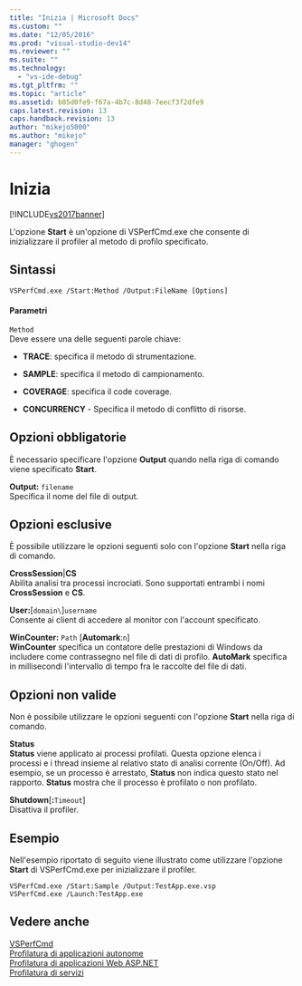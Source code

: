 ```yaml
---
title: "Inizia | Microsoft Docs"
ms.custom: ""
ms.date: "12/05/2016"
ms.prod: "visual-studio-dev14"
ms.reviewer: ""
ms.suite: ""
ms.technology: 
  - "vs-ide-debug"
ms.tgt_pltfrm: ""
ms.topic: "article"
ms.assetid: b85d0fe9-f67a-4b7c-8d48-7eecf3f2dfe9
caps.latest.revision: 13
caps.handback.revision: 13
author: "mikejo5000"
ms.author: "mikejo"
manager: "ghogen"
---
```

# Inizia
[!INCLUDE[vs2017banner](../code-quality/includes/vs2017banner.md)]

L'opzione **Start** è un'opzione di VSPerfCmd.exe che consente di inizializzare il profiler al metodo di profilo specificato.  
  
## Sintassi  
  
```  
VSPerfCmd.exe /Start:Method /Output:FileName [Options]  
```  
  
#### Parametri  
 `Method`  
 Deve essere una delle seguenti parole chiave:  
  
-   **TRACE**: specifica il metodo di strumentazione.  
  
-   **SAMPLE**: specifica il metodo di campionamento.  
  
-   **COVERAGE**: specifica il code coverage.  
  
-   **CONCURRENCY** \- Specifica il metodo di conflitto di risorse.  
  
## Opzioni obbligatorie  
 È necessario specificare l'opzione **Output** quando nella riga di comando viene specificato **Start**.  
  
 **Output:** `filename`  
 Specifica il nome del file di output.  
  
## Opzioni esclusive  
 È possibile utilizzare le opzioni seguenti solo con l'opzione **Start** nella riga di comando.  
  
 **CrossSession**&#124;**CS**  
 Abilita analisi tra processi incrociati.  Sono supportati entrambi i nomi **CrossSession** e **CS**.  
  
 **User:**\[`domain\`\]`username`  
 Consente ai client di accedere al monitor con l'account specificato.  
  
 **WinCounter:** `Path` \[**Automark**:`n`\]  
 **WinCounter** specifica un contatore delle prestazioni di Windows da includere come contrassegno nel file di dati di profilo.  **AutoMark** specifica in millisecondi l'intervallo di tempo fra le raccolte del file di dati.  
  
## Opzioni non valide  
 Non è possibile utilizzare le opzioni seguenti con l'opzione **Start** nella riga di comando.  
  
 **Status**  
 **Status** viene applicato ai processi profilati.  Questa opzione elenca i processi e i thread insieme al relativo stato di analisi corrente \(On\/Off\).  Ad esempio, se un processo è arrestato, **Status** non indica questo stato nel rapporto.  **Status** mostra che il processo è profilato o non profilato.  
  
 **Shutdown**\[**:**`Timeout`\]  
 Disattiva il profiler.  
  
## Esempio  
 Nell'esempio riportato di seguito viene illustrato come utilizzare l'opzione **Start** di VSPerfCmd.exe per inizializzare il profiler.  
  
```  
VSPerfCmd.exe /Start:Sample /Output:TestApp.exe.vsp  
VSPerfCmd.exe /Launch:TestApp.exe  
```  
  
## Vedere anche  
 [VSPerfCmd](../profiling/vsperfcmd.md)   
 [Profilatura di applicazioni autonome](../profiling/command-line-profiling-of-stand-alone-applications.md)   
 [Profilatura di applicazioni Web ASP.NET](../profiling/command-line-profiling-of-aspnet-web-applications.md)   
 [Profilatura di servizi](../profiling/command-line-profiling-of-services.md)
